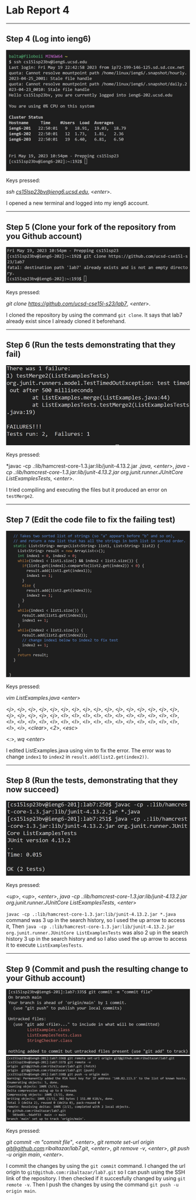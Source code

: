 # Lab Report 4

---

## Step 4 (Log into ieng6)

![Image](Step4.jpg)

Keys pressed:

*ssh cs15lsp23bv@ieng6.ucsd.edu*, <*enter*>.

I opened a new terminal and logged into my ieng6 account.
  
---
  
## Step 5 (Clone your fork of the repository from you Github account)

![Image](Step5clone.jpg)

Keys pressed:

*git clone https://github.com/ucsd-cse15l-s23/lab7*, <*enter*>.

I cloned the repository by using the command `git clone`. It says that lab7 already exist since I already cloned it beforehand.

---

## Step 6 (Run the tests demonstrating that they fail)

![Image](Step6.jpg)

Keys pressed:

*javac -cp .:lib/hamcrest-core-1.3.jar:lib/junit-4.13.2.jar *.java*, <*enter*>, *java -cp .:lib/hamcrest-core-1.3.jar:lib/junit-4.13.2.jar org.junit.runner.JUnitCore ListExamplesTests*, <*enter*>.

I tried compiling and executing the files but it produced an error on `testMerge2`.

---

## Step 7  (Edit the code file to fix the failing test)

![Image](Step7.jpg)

Keys pressed:

*vim ListExamples.java* <*enter*>

<*j*>, <*j*>, <*j*>, <*j*>, <*j*>, <*j*>, <*j*>, <*j*>, <*j*>, <*j*>, <*j*>, <*j*>, <*j*>, <*j*>, <*j*>, <*j*>, <*j*>, <*j*>, <*j*>, <*j*>, <*j*>, <*l*>, <*l*>, <*l*>,  <*l*>, <*l*>, <*l*>, <*l*>, <*l*>, <*l*>, <*l*>, <*l*>, <*l*>, <*l*>, <*l*>, <*l*>, <*l*>, <*l*>, <*l*>, <*l*>, <*l*>, <*l*>, <*l*>, <*l*>, <*l*>, <*l*>, <*l*>, <*l*>, <*l*>, <*i*>, 
<*clear*>, <*2*>, <*esc*>

<*:*>, *wq* <*enter*>

I edited ListExamples.java using vim to fix the error. The error was to change `index1` to `index2` in `result.add(list2.get(index2))`.

---

## Step 8 (Run the tests, demonstrating that they now succeed)

![Image](Step8.jpg)

Keys pressed:

<*up*>, <*up*>, <*enter*>, *java -cp .:lib/hamcrest-core-1.3.jar:lib/junit-4.13.2.jar org.junit.runner.JUnitCore ListExamplesTests*, <*enter*>

`javac -cp .:lib/hamcrest-core-1.3.jar:lib/junit-4.13.2.jar *.java` command was 3 up in the search history, so I used the up arrow to access it, Then `java -cp .:lib/hamcrest-core-1.3.jar:lib/junit-4.13.2.jar org.junit.runner.JUnitCore ListExamplesTests` was also 2 up in the search history 3 up in the search history and so I also used the up arrow to access it to execute `ListExamplesTests`.

---

## Step 9 (Commit and push the resulting change to your Github account)

![Images](Step9.1.jpg)
![Images](Step9.2.jpg)

Keys pressed:

*git commit -m "commit file"*, <*enter*>, *git remote set-url origin git@github.com:ribaltazar/lab7.git*, <*enter*>, *git remove -v*, <*enter*>, *git push -u origin main*, <*enter*>.

I commit the changes by using the `git commit` command. I changed the url origin to `git@github.com:ribaltazar/lab7.git` so I can push using the SSH link of the repository. I then checked if it succesfully changed by using `git remote -v`. Then I push the changes by using the command `git push -u origin main`.

